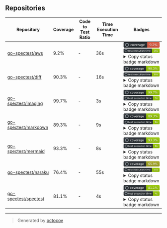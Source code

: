 ## Repositories

| Repository | Coverage | Code to Test Ratio | Time Execution Time | Badges |
| --- | --- | --- | --- | --- |
| [go-spectest/aws](https://github.com/go-spectest/aws) | 9.2% | - | 36s | ![go-spectest/aws](https://raw.githubusercontent.com/go-spectest/octocovs-central-repo/main/badges/go-spectest/aws/coverage.svg) ![go-spectest/aws](https://raw.githubusercontent.com/go-spectest/octocovs-central-repo/main/badges/go-spectest/aws/time.svg) <details><summary>Copy status badge markdown</summary>```![Coverage](https://raw.githubusercontent.com/go-spectest/octocovs-central-repo/main/badges/go-spectest/aws/coverage.svg)```<br>```![Test Execution Time](https://raw.githubusercontent.com/go-spectest/octocovs-central-repo/main/badges/go-spectest/aws/time.svg)```</details> |
| [go-spectest/diff](https://github.com/go-spectest/diff) | 90.3% | - | 16s | ![go-spectest/diff](https://raw.githubusercontent.com/go-spectest/octocovs-central-repo/main/badges/go-spectest/diff/coverage.svg) ![go-spectest/diff](https://raw.githubusercontent.com/go-spectest/octocovs-central-repo/main/badges/go-spectest/diff/time.svg) <details><summary>Copy status badge markdown</summary>```![Coverage](https://raw.githubusercontent.com/go-spectest/octocovs-central-repo/main/badges/go-spectest/diff/coverage.svg)```<br>```![Test Execution Time](https://raw.githubusercontent.com/go-spectest/octocovs-central-repo/main/badges/go-spectest/diff/time.svg)```</details> |
| [go-spectest/imaging](https://github.com/go-spectest/imaging) | 99.7% | - | 3s | ![go-spectest/imaging](https://raw.githubusercontent.com/go-spectest/octocovs-central-repo/main/badges/go-spectest/imaging/coverage.svg) ![go-spectest/imaging](https://raw.githubusercontent.com/go-spectest/octocovs-central-repo/main/badges/go-spectest/imaging/time.svg) <details><summary>Copy status badge markdown</summary>```![Coverage](https://raw.githubusercontent.com/go-spectest/octocovs-central-repo/main/badges/go-spectest/imaging/coverage.svg)```<br>```![Test Execution Time](https://raw.githubusercontent.com/go-spectest/octocovs-central-repo/main/badges/go-spectest/imaging/time.svg)```</details> |
| [go-spectest/markdown](https://github.com/go-spectest/markdown) | 89.3% | - | 9s | ![go-spectest/markdown](https://raw.githubusercontent.com/go-spectest/octocovs-central-repo/main/badges/go-spectest/markdown/coverage.svg) ![go-spectest/markdown](https://raw.githubusercontent.com/go-spectest/octocovs-central-repo/main/badges/go-spectest/markdown/time.svg) <details><summary>Copy status badge markdown</summary>```![Coverage](https://raw.githubusercontent.com/go-spectest/octocovs-central-repo/main/badges/go-spectest/markdown/coverage.svg)```<br>```![Test Execution Time](https://raw.githubusercontent.com/go-spectest/octocovs-central-repo/main/badges/go-spectest/markdown/time.svg)```</details> |
| [go-spectest/mermaid](https://github.com/go-spectest/mermaid) | 93.3% | - | 8s | ![go-spectest/mermaid](https://raw.githubusercontent.com/go-spectest/octocovs-central-repo/main/badges/go-spectest/mermaid/coverage.svg) ![go-spectest/mermaid](https://raw.githubusercontent.com/go-spectest/octocovs-central-repo/main/badges/go-spectest/mermaid/time.svg) <details><summary>Copy status badge markdown</summary>```![Coverage](https://raw.githubusercontent.com/go-spectest/octocovs-central-repo/main/badges/go-spectest/mermaid/coverage.svg)```<br>```![Test Execution Time](https://raw.githubusercontent.com/go-spectest/octocovs-central-repo/main/badges/go-spectest/mermaid/time.svg)```</details> |
| [go-spectest/naraku](https://github.com/go-spectest/naraku) | 76.4% | - | 55s | ![go-spectest/naraku](https://raw.githubusercontent.com/go-spectest/octocovs-central-repo/main/badges/go-spectest/naraku/coverage.svg) ![go-spectest/naraku](https://raw.githubusercontent.com/go-spectest/octocovs-central-repo/main/badges/go-spectest/naraku/time.svg) <details><summary>Copy status badge markdown</summary>```![Coverage](https://raw.githubusercontent.com/go-spectest/octocovs-central-repo/main/badges/go-spectest/naraku/coverage.svg)```<br>```![Test Execution Time](https://raw.githubusercontent.com/go-spectest/octocovs-central-repo/main/badges/go-spectest/naraku/time.svg)```</details> |
| [go-spectest/spectest](https://github.com/go-spectest/spectest) | 81.1% | - | 4s | ![go-spectest/spectest](https://raw.githubusercontent.com/go-spectest/octocovs-central-repo/main/badges/go-spectest/spectest/coverage.svg) ![go-spectest/spectest](https://raw.githubusercontent.com/go-spectest/octocovs-central-repo/main/badges/go-spectest/spectest/time.svg) <details><summary>Copy status badge markdown</summary>```![Coverage](https://raw.githubusercontent.com/go-spectest/octocovs-central-repo/main/badges/go-spectest/spectest/coverage.svg)```<br>```![Test Execution Time](https://raw.githubusercontent.com/go-spectest/octocovs-central-repo/main/badges/go-spectest/spectest/time.svg)```</details> |

---

> Generated by [octocov](https://github.com/k1LoW/octocov)

